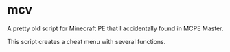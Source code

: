 # mcv

A pretty old script for Minecraft PE that I accidentally found in MCPE Master.

This script creates a cheat menu with several functions.

